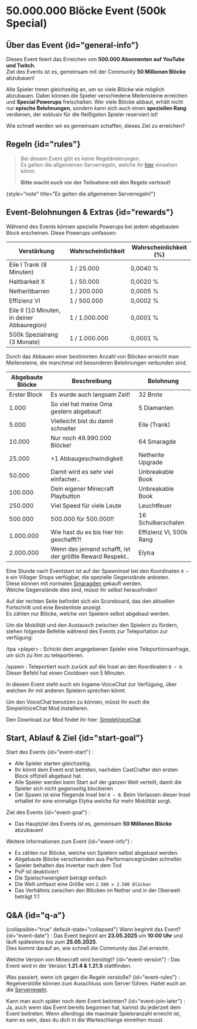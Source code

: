 <primary-label ref="event-upcoming"/>
<secondary-label ref="500k-block-event-mc-version"/>
<secondary-label ref="500k-block-event-date"/>

# 50.000.000 Blöcke Event (500k Special)

## Über das Event {id="general-info"}

Dieses Event feiert das Erreichen von **500.000 Abonnenten auf YouTube und Twitch**. \
Ziel des Events ist es, gemeinsam mit der Community **50 Millionen Blöcke** abzubauen!

Alle Spieler treten gleichzeitig an, um so viele Blöcke wie möglich abzubauen.
Dabei können die Spieler verschiedene Meilensteine erreichen und **Special Powerups** freischalten.
Wer viele Blöcke abbaut, erhält nicht nur **epische Belohnungen**, sondern kann sich auch einen **speziellen Rang** verdienen,
der exklusiv für die fleißigsten Spieler reserviert ist!

Wie schnell werden wir es gemeinsam schaffen, dieses Ziel zu erreichen?

## Regeln {id="rules"}

> Bei diesem Event gibt es keine Regeländerungen. \
> Es gelten die allgemeinen Serverregeln, welche ihr [hier](rules.md) einsehen k&ouml;nnt.
>
> **Bitte macht euch vor der Teilnahme mit den Regeln vertraut!**
>
{style="note" title="Es gelten die allgemeinen Serverregeln!"}

## Event-Belohnungen & Extras {id="rewards"}
<tabs>
<tab title="Special Powerups" id="powerups">

Während des Events können spezielle Powerups bei jedem abgebauten Block erscheinen. Diese Powerups umfassen:

| Verstärkung                                 | Wahrscheinlichkeit | Wahrscheinlichkeit (%) |
|---------------------------------------------|--------------------|------------------------|
| Eile I Trank (8 Minuten)                    | 1 / 25.000         | 0,0040 %               |
| Haltbarkeit X                               | 1 / 50.000         | 0,0020 %               |
| Netheritbarren                              | 1 / 200.000        | 0,0005 %               |
| Effizienz VI                                | 1 / 500.000        | 0,0002 %               |
| Eile II (10 Minuten, in deiner Abbauregion) | 1 / 1.000.000      | 0,0001 %               |
| 500k Spezialrang (3 Monate)                 | 1 / 1.000.000      | 0,0001 %               |


</tab>
<tab title="Meilensteine" id="advancements">

Durch das Abbauen einer bestimmten Anzahl von Blöcken erreicht man Meilensteine, die manchmal mit besonderen Belohnungen verbunden sind.

| Abgebaute Blöcke | Beschreibung                                              | Belohnung               |
|------------------|-----------------------------------------------------------|-------------------------|
| Erster Block     | Es wurde auch langsam Zeit!                               | 32 Brote                |
| 1.000            | So viel hat meine Oma gestern abgebaut!                   | 5 Diamanten             |
| 5.000            | Vielleicht bist du damit schneller                        | Eile (Trank)            |
| 10.000           | Nur noch 49.990.000 Blöcke!                               | 64 Smaragde             |
| 25.000           | +1 Abbaugeschwindigkeit                                   | Netherite Upgrade       |
| 50.000           | Damit wird es sehr viel einfacher..                       | Unbreakable Book        |
| 100.000          | Dein eigener Minecraft Playbutton                         | Unbreakable Book        |
| 250.000          | Viel Speed für viele Leute                                | Leuchtfeuer             |
| 500.000          | 500.000 für 500.000!!                                     | 16 Schulkerschalen      |
| 1.000.000        | Wie hast du es bis hier hin geschafft?!                   | Effizienz VI, 500k Rang |
| 2.000.000        | Wenn das jemand schafft, ist der größte Reward Respekt..	 | Elytra                  |


</tab>
<tab title="Villager Shops" id="villagers">

Eine Stunde nach Eventstart ist auf der Spawninsel bei den Koordinaten `0 ~ 0` ein Villager Shops verfügbar, die spezielle Gegenstände anbieten. \
Diese können mit normalen [Smaragden](https://de.minecraft.wiki/w/Smaragd) gekauft werden. \
Welche Gegenstände dies sind, müsst ihr selbst herausfinden!

</tab>

<tab title="Punktestand &amp; Highscore" id="highscore">

Auf der rechten Seite befindet sich ein Scoreboard, das den aktuellen Fortschritt und eine Bestenliste anzeigt. \
Es zählen nur Blöcke, welche von Spielern selbst abgebaut werden.

</tab>
<tab title="Teleportiation" id="teleportation">

Um die Mobilität und den Austausch zwischen den Spielern zu fördern, stehen folgende Befehle während des Events zur Teleportation zur verfügung:

/tpa &lt;player&gt;
: Schickt dem angegebenen Spieler eine Teleportionsanfrage, um sich zu ihm zu teleportieren.

/spawn
: Teleportiert euch zurück auf die Insel an den Koordinaten `0 ~ 0`.
Dieser Befehl hat einen Cooldown von 5 Minuten.

</tab>
<tab title="VoiceChat" id="voice-chat">

In diesem Event steht euch ein Ingame-VoiceChat zur Verfügung, über welchen ihr mit anderen Spielern sprechen könnt.

Um den VoiceChat benutzen zu können, müsst ihr euch die SimpleVoiceChat Mod installieren.

Den Download zur Mod findet ihr hier: [SimpleVoiceChat](https://modrinth.com/plugin/simple-voice-chat)

</tab>
</tabs>

## Start, Ablauf & Ziel {id="start-goal"}
Start des Events {id="event-start"}
:
- Alle Spieler starten gleichzeitig.
- Ihr könnt dem Event erst betreten, nachdem CastCrafter den ersten Block offiziell abgebaut hat.
- Alle Spieler werden beim Start auf der ganzen Welt verteilt, damit die Spieler sich nicht gegenseitig blockieren
- Der Spawn ist eine fliegende Insel bei `0 ~ 0`. Beim Verlassen dieser Insel erhaltet ihr eine einmalige Elytra welche für mehr Mobilität sorgt.
 
Ziel des Events {id="event-goal"}
: 
- Das Hauptziel des Events ist es, gemeinsam **50 Millionen Blöcke** abzubauen!

Weitere Informationen zum Event {id="event-info"}
: 
- Es zählen nur Blöcke, welche von Spielern selbst abgebaut werden.
- Abgebaute Blöcke verschwinden aus Performancegründen schneller.
- Spieler behalten das Inventar nach dem Tod
- PvP ist deaktiviert
- Die Spielschwierigkeit beträgt einfach
- Die Welt umfasst eine Größe von `2.500 x 2.500 Blöcken`
- Das Verhältnis zwischen den Blöcken im Nether und in der Oberwelt beträgt 1:1


## Q&A {id="q-a"}

{collapsible="true" default-state="collapsed"}
Wann beginnt das Event? {id="event-date"}
: Das Event beginnt am **23.05.2025** um **10:00 Uhr** und läuft spätestens bis zum **25.05.2025**. \
Dies kommt darauf an, wie schnell die Community das Ziel erreicht.

Welche Version von Minecraft wird benötigt? {id="event-version"}
: Das Event wird in der Version **1.21.4 & 1.21.5** stattfinden.

Was passiert, wenn ich gegen die Regeln verstoße? {id="event-rules"}
: Regelverstöße können zum Ausschluss vom Server führen. Haltet euch an die [Serverregeln](rules.md).

Kann man auch später noch dem Event beitreten? {id="event-join-later"}
: Ja, auch wenn das Event bereits begonnen hat, kannst du jederzeit dem Event beitreten. Wenn allerdings die maximale
Spieleranzahl erreicht ist, kann es sein, dass du dich in die Warteschlange einreihen musst.